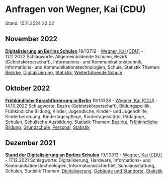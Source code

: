 # Anfragen von Wegner, Kai (CDU)

Stand: 15.11.2024 22:02

## November 2022
**[Digitalisierung an Berlins Schulen](https://pardok.parlament-berlin.de/starweb/adis/citat/VT/19/SchrAnfr/S19-13712.pdf)**
19/13712 - [Wegner, Kai (CDU)](autor_wegner_kai_cdu.md) - 11.11.2022
Schlagworte: Allgemeinbildende Schulen, Bezirk (Gebietskörperschaft), Informations- und Kommunikationstechnik, Informations- und Kommunikationstechnologien, Schule, Statistik
Themen: [Bezirke](thema_bezirke.md), [Digitalisierung](thema_digitalisierung.md), [Statistik](thema_statistik.md), [Weiterführende Schule](thema_weiterfuehrende_schule.md)

## Oktober 2022
**[Frühkindliche Sprachförderung in Berlin](https://pardok.parlament-berlin.de/starweb/adis/citat/VT/19/SchrAnfr/S19-13328.pdf)**
19/13328 - [Wegner, Kai (CDU)](autor_wegner_kai_cdu.md) - 14.10.2022
Schlagworte: Bezirk (Gebietskörperschaft), Bildungspolitik, Frühkindliche Bildung, Kinder, Jugendliche, Kinder- und Jugendhilfe, Kinderbetreuung, Kindertagespflege, Kindertagesstätte, Pädagoge, Schulen, Schulische Ausbildung, Statistik
Themen: [Bezirke](thema_bezirke.md), [Frühkindliche Bildung](thema_fruehkindliche_bildung.md), [Grundschule](thema_grundschule.md), [Personal](thema_personal.md), [Statistik](thema_statistik.md)

## Dezember 2021
**[Stand der Digitalisierung an Berlins Schulen](https://pardok.parlament-berlin.de/starweb/adis/citat/VT/19/SchrAnfr/S19-10313.pdf)**
19/10313 - [Wegner, Kai (CDU)](autor_wegner_kai_cdu.md) - 17.12.2021
Schlagworte: Digitalisierung, Hardware, Informations- und Kommunikationstechnologien, Informationssicherheit, Schulausstattung, Schulen, Statistik
Themen: [Digitalisierung](thema_digitalisierung.md), [Gebäude und Standorte](thema_gebaeude_und_standorte.md), [Statistik](thema_statistik.md)

